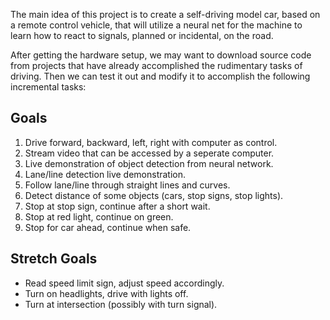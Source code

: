 The main idea of this project is to create a self-driving model car, based on a remote control vehicle, that will utilize a neural net for the machine to learn how to react to signals, planned or incidental, on the road.

After getting the hardware setup, we may want to download source code from projects that have already accomplished the rudimentary tasks of driving. Then we can test it out and modify it to accomplish the following incremental tasks:
  
  Goals
  -----
  1. Drive forward, backward, left, right with computer as control.
  2. Stream video that can be accessed by a seperate computer.
  3. Live demonstration of object detection from neural network.
  4. Lane/line detection live demonstration.
  5. Follow lane/line through straight lines and curves.
  6. Detect distance of some objects (cars, stop signs, stop lights).
  7. Stop at stop sign, continue after a short wait.
  8. Stop at red light, continue on green.
  9. Stop for car ahead, continue when safe.
  
  Stretch Goals
  -------------
  - Read speed limit sign, adjust speed accordingly.
  - Turn on headlights, drive with lights off.
  - Turn at intersection (possibly with turn signal).
  
